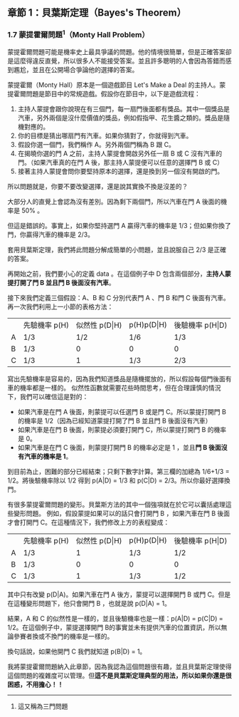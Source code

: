 ## 章節 1：貝葉斯定理（Bayes's Theorem）

### 1.7 蒙提霍爾問題<sup>1</sup>（Monty Hall Problem）

蒙提霍爾問題可能是機率史上最具爭議的問題。他的情境很簡單，但是正確答案卻是這麼得違反直覺，所以很多人不能接受答案。並且許多聰明的人會因為答錯而感到尷尬，並且在公開場合爭論他的選擇的答案。

蒙提霍爾（Monty Hall）原本是一個遊戲節目 Let's Make a Deal 的主持人。蒙提霍爾問題是節目中的常規遊戲。假設你在節目中，以下是遊戲流程：

1. 主持人蒙提會跟你說現在有三個門，每一扇門後面都有獎品。其中一個獎品是汽車，另外兩個是沒什麼價值的獎品，例如假指甲、花生醬之類的。獎品是隨機對應的。
2. 你的目標是猜出哪扇門有汽車。如果你猜對了，你就得到汽車。
3. 假設你選一個門，我們稱作 A。另外兩個門稱為 B 跟 C。
4. 在揭曉你選的門 A 之前，主持人蒙提會開啟另外任一扇 B 或 C 沒有汽車的門。（如果汽車真的在門 A 後，那主持人蒙提便可以任意的選擇門 B 或 C）
5. 接著主持人蒙提會問你要堅持原本的選擇，還是換到另一個沒有開啟的門。

所以問題就是，你要不要改變選擇，還是說其實換不換是沒差的？

大部分人的直覺上會認為沒有差別。因為剩下兩個門，所以汽車在門 A 後面的機率是 50% 。

但這是錯誤的。事實上，如果你堅持選門 A 贏得汽車的機率是 1/3；但如果你換了門，你贏得汽車的機率是 2/3。

套用貝葉斯定理，我們將此問題分解成簡單的小問題，並且說服自己 2/3 是正確的答案。

再開始之前，我們要小心的定義 data 。在這個例子中 D 包含兩個部分，**主持人蒙提打開了門 B 並且門 B 後面沒有汽車**。

接下來我們定義三個假設：A、B 和 C 分別代表門 A 、門 B 和門 C 後面有汽車。再一次我們利用上一小節的表格方法：

<table>
<tr><td></td><td>先驗機率 p(H)</td><td>似然性 p(D|H)</td><td>p(H)p(D|H)</td><td>後驗機率 p(H|D)</td></tr>
<tr><td>A</td><td>1/3</td><td>1/2</td><td>1/6</td><td>1/3</td></tr>
<tr><td>B</td><td>1/3</td><td>0</td><td>0</td><td>0</td></tr>
<tr><td>C</td><td>1/3</td><td>1</td><td>1/3</td><td>2/3</td></tr>
</table>

寫出先驗機率是容易的，因為我們知道獎品是隨機擺放的，所以假設每個門後面有車的機率都是一樣的。
似然性函數就需要花些時間思考，但在合理謹慎的情況下，我們可以確信這是對的：

* 如果汽車是在門 A 後面，則蒙提可以任選門 B 或是門 C。所以蒙提打開門 B 的機率是 1/2（因為已經知道蒙提打開了門 B 並且門 B 後面沒有汽車）
* 如果汽車是在門 B 後面，則蒙提必須要打開門 C，所以蒙提打開門 B 的機率是 0。
* 如果汽車是在門 C 後面，則蒙提打開門 B 的機率必定是 1 ，並且**門 B 後面沒有汽車的機率是 1**。

到目前為止，困難的部分已經結束；只剩下數字計算。第三欄的加總為 1/6+1/3 = 1/2。將後驗機率除以 1/2 得到 p(A|D) = 1/3 和 p(C|D) = 2/3。所以你最好選擇換門。

有很多蒙提霍爾問題的變形。貝葉斯方法的其中一個強項就在於它可以囊括處理這些變形問題。
例如，假設蒙提如果可以的話只會打開門 B ，如果汽車在門 B 後面才會打開門 C。在這種情況下，我們修改上方的表程變成：

<table>
<tr><td></td><td>先驗機率 p(H)</td><td>似然性 p(D|H)</td><td>p(H)p(D|H)</td><td>後驗機率 p(H|D)</td></tr>
<tr><td>A</td><td>1/3</td><td>1</td><td>1/3</td><td>1/2</td></tr>
<tr><td>B</td><td>1/3</td><td>0</td><td>0</td><td>0</td></tr>
<tr><td>C</td><td>1/3</td><td>1</td><td>1/3</td><td>1/2</td></tr>
</table>

其中只有改變 p(D|A)。如果汽車在門 A 後方，蒙提可以選擇開門 B 或門 C。但是在這種變形問題下，他只會開門 B ，也就是說 p(D|A) = 1。

結果，A 和 C 的似然性是一樣的，並且後驗機率也是一樣：p(A|D) = p(C|D) = 1/2。在這個例子中，蒙提選擇開門 B的事實並未有提供汽車的位置資訊，所以無論參賽者換或不換門的機率是一樣的。

換句話說，如果他開門 C 我們就知道 p(B|D) = 1。

我將蒙提霍爾問題納入此章節，因為我認為這個問題很有趣，並且貝葉斯定理使得這個問題的複雜度可以管理。但**這不是貝葉斯定理典型的用法，所以如果你還是很困惑，不用擔心！！**

---

1. 這又稱為三門問題